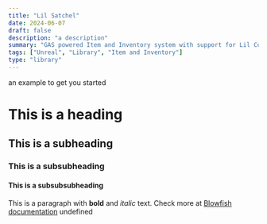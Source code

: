 ```yaml
---
title: "Lil Satchel"
date: 2024-06-07
draft: false
description: "a description"
summary: "GAS powered Item and Inventory system with support for Lil Context"
tags: ["Unreal", "Library", "Item and Inventory"]
type: "library"
---
```

 an example to get you started
# This is a heading
## This is a subheading
### This is a subsubheading
#### This is a subsubsubheading
This is a paragraph with **bold** and *italic* text.
Check more at [Blowfish documentation](https://blowfish.page/)
undefined
